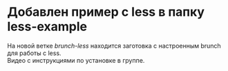 # Добавлен пример с less в папку less-example

На новой ветке *brunch-less* находится заготовка с настроенным brunch для работы с less.
<br/>
Видео с инструкциями по установке в группе.
